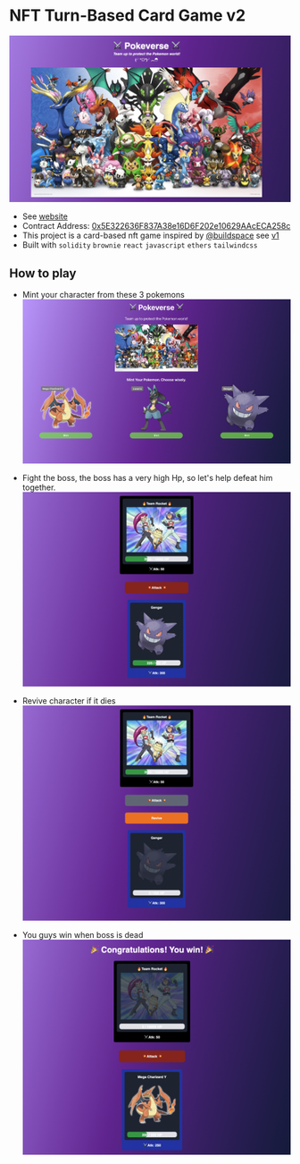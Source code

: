 # NFT Turn-Based Card Game v2

![Pokeverse](mainPic.png)

- See [website](https://nft-turn-based-card-game.vercel.app/)
- Contract Address: [0x5E322636F837A38e16D6F202e10629AAcECA258c](https://rinkeby.etherscan.io/address/0x5E322636F837A38e16D6F202e10629AAcECA258c#code)
- This project is a card-based nft game inspired by [@buildspace](https://app.buildspace.so/) see [v1](https://github.com/birdglove2/nft-turn-based-card-game/tree/v1/hardhat)
- Built with `solidity` `brownie` `react` `javascript` `ethers` `tailwindcss`

## How to play

- Mint your character from these 3 pokemons
  ![Mint your Characters](defaultCharacters.png)

- Fight the boss, the boss has a very high Hp, so let's help defeat him together.
  ![attackBoss](attackBoss.png)

- Revive character if it dies
  ![revivePic](revivePic.png)

- You guys win when boss is dead
  ![bossDead](bossDead.png)
